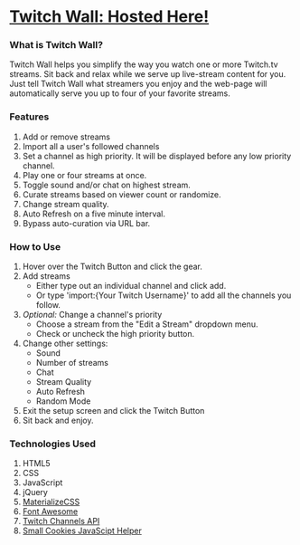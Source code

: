 # [Twitch Wall: Hosted Here!](https://twitchwall.dellag.li)

### What is Twitch Wall?
Twitch Wall helps you simplify the way you watch one or more Twitch.tv streams. Sit back and relax while we serve up live-stream content for you.
Just tell Twitch Wall what streamers you enjoy and the web-page will automatically serve you up to four of your favorite streams.

### Features
1. Add or remove streams
2. Import all a user's followed channels
3. Set a channel as high priority. It will be displayed before any low priority channel.
4. Play one or four streams at once.
5. Toggle sound and/or chat on highest stream.
6. Curate streams based on viewer count or randomize.
7. Change stream quality.
8. Auto Refresh on a five minute interval.
9. Bypass auto-curation via URL bar.

### How to Use
1. Hover over the Twitch Button and click the gear.
2. Add streams
	* Either type out an individual channel and click add.
	* Or type 'import:{Your Twitch Username}' to add all the channels you follow.
3. *Optional:* Change a channel's priority
	* Choose a stream from the "Edit a Stream" dropdown menu.
	* Check or uncheck the high priority button.
4. Change other settings:
	* Sound
	* Number of streams
	* Chat
	* Stream Quality
	* Auto Refresh
	* Random Mode
5. Exit the setup screen and click the Twitch Button
6. Sit back and enjoy.

### Technologies Used
1. HTML5
2. CSS
3. JavaScript
4. jQuery
5. [MaterializeCSS](http://materializecss.com/)
6. [Font Awesome](http://fontawesome.io/)
7. [Twitch Channels API](https://github.com/justintv/Twitch-API)
8. [Small Cookies JavaScipt Helper](https://github.com/tdd/cookies-js-helper)
